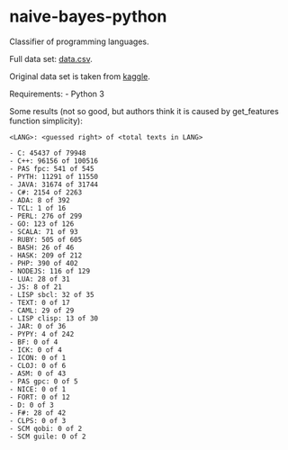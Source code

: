 # naive-bayes-python
Classifier of programming languages.

Full data set: [data.csv](https://yadi.sk/d/m-a4LhmV4zQNHg).

Original data set is taken from [kaggle](https://www.kaggle.com/arjoonn/codechef-competitive-programming).

Requirements:
    - Python 3

Some results (not so good, but authors think it is caused by get_features function simplicity):

`<LANG>: <guessed right> of <total texts in LANG>`

    - C: 45437 of 79948
    - C++: 96156 of 100516
    - PAS fpc: 541 of 545
    - PYTH: 11291 of 11550
    - JAVA: 31674 of 31744
    - C#: 2154 of 2263
    - ADA: 8 of 392
    - TCL: 1 of 16
    - PERL: 276 of 299
    - GO: 123 of 126
    - SCALA: 71 of 93
    - RUBY: 505 of 605
    - BASH: 26 of 46
    - HASK: 209 of 212
    - PHP: 390 of 402
    - NODEJS: 116 of 129
    - LUA: 28 of 31
    - JS: 8 of 21
    - LISP sbcl: 32 of 35
    - TEXT: 0 of 17
    - CAML: 29 of 29
    - LISP clisp: 13 of 30
    - JAR: 0 of 36
    - PYPY: 4 of 242
    - BF: 0 of 4
    - ICK: 0 of 4
    - ICON: 0 of 1
    - CLOJ: 0 of 6
    - ASM: 0 of 43
    - PAS gpc: 0 of 5
    - NICE: 0 of 1
    - FORT: 0 of 12
    - D: 0 of 3
    - F#: 28 of 42
    - CLPS: 0 of 3
    - SCM qobi: 0 of 2
    - SCM guile: 0 of 2

